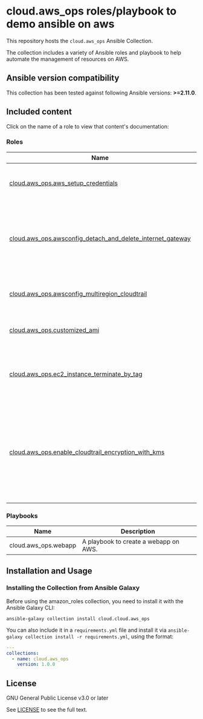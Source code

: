 # cloud.aws_ops roles/playbook to demo ansible on aws

This repository hosts the `cloud.aws_ops` Ansible Collection.

The collection includes a variety of Ansible roles and playbook to help automate the management of resources on AWS.

<!--start requires_ansible-->
## Ansible version compatibility

This collection has been tested against following Ansible versions: **>=2.11.0**.

## Included content

Click on the name of a role to view that content's documentation:

<!--start collection content-->
### Roles
Name | Description
--- | ---
[cloud.aws_ops.aws_setup_credentials](https://github.com/ansible-collections/cloud.aws_ops/blob/main/roles/aws_setup_credentials/README.md)|A role to define credentials for aws modules.
[cloud.aws_ops.awsconfig_detach_and_delete_internet_gateway](https://github.com/ansible-collections/cloud.aws_ops/blob/main/roles/awsconfig_detach_and_delete_internet_gateway/README.md)|A role to detach and delete the internet gateway you specify from virtual private cloud.
[cloud.aws_ops.awsconfig_multiregion_cloudtrail](https://github.com/ansible-collections/cloud.aws_ops/blob/main/roles/awsconfig_multiregion_cloudtrail/README.md)|A role to create/delete a Trail for multiple regions.
[cloud.aws_ops.customized_ami](https://github.com/ansible-collections/cloud.aws_ops/blob/main/roles/customized_ami/README.md)|A role to manage custom AMIs on AWS.
[cloud.aws_ops.ec2_instance_terminate_by_tag](https://github.com/ansible-collections/cloud.aws_ops/blob/main/roles/ec2_instance_terminate_by_tag/README.md)|A role to terminate the EC2 instances based on a specific tag you specify.
[cloud.aws_ops.enable_cloudtrail_encryption_with_kms](https://github.com/ansible-collections/cloud.aws_ops/blob/main/roles/enable_cloudtrail_encryption_with_kms/README.md)|A role to encrypt an AWS CloudTrail trail using the AWS Key Management Service (AWS KMS) customer managed key you specify.


### Playbooks
Name | Description
--- | ---
cloud.aws_ops.webapp|A playbook to create a webapp on AWS.
<!--end collection content-->

## Installation and Usage

### Installing the Collection from Ansible Galaxy

Before using the amazon_roles collection, you need to install it with the Ansible Galaxy CLI:

    ansible-galaxy collection install cloud.cloud.aws_ops

You can also include it in a `requirements.yml` file and install it via `ansible-galaxy collection install -r requirements.yml`, using the format:

```yaml
---
collections:
  - name: cloud.aws_ops
    version: 1.0.0
```

## License

GNU General Public License v3.0 or later

See [LICENSE](https://github.com/ansible-collections/cloud.aws_ops/blob/main/LICENSE) to see the full text.
